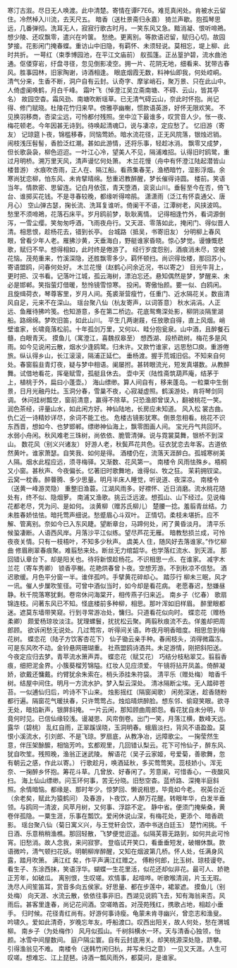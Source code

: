 <!-- { "loadSidebar": true } -->
寒汀古溆。尽日无人唤渡。此中清楚。寄情在谭F7E6。难觅真闲处。肯被水云留住。冷然棹入川流，去天尺五。 
暗香（送杜景斋归永嘉）
猗兰声歇。抱孤琴思远，几番弹彻。洗耳无人，寂寂行歌古时月。一笑东风又急。黯消凝、恨听啼鴂。想少陵、还叹飘零，遣兴在吟箧。 
愁绝。更离别。等款语迟留，赋归心切。故园梦接。花影闲门掩春蝶。重访山中旧隐，有羁怀、未须轻说。莫相忘，堤上柳、此时共折。 
一萼红（束季博园池，在平江文庙前）
舣孤篷。正丛篁护碧，流水曲池通。伛偻穿岩，纡盘寻径，忽见倒影凌空。拥一片、花阴无地，细看来、犹带古春风。胜事园林，旧家陶谢，诗酒相逢。 
眼底烟霞无数，料神仙即我，何处崆峒。清气分来，生香不断，洞户自有云封。认奇字、摩挲峭石，聚万景、只在此山中。人倚虚阑唤鹤，月白千峰。 
霜叶飞（悼澄江吴立斋南塘、不碍、云山，皆其亭名）
故园空杳。霜风劲、南塘吹断瑶草。已无清气碍云山，奈此时怀抱。尚记得、修门赋晓。杜陵花竹归来早。傍雅亭幽榭，惯款语英游，好怀无限欢笑。 
不见换羽移商，杏梁尘远，可怜都付残照。坐中泣下最谁多，叹赏音人少。怅一夜、梅花顿老。今年因甚无诗到。待唤起清魂□，说与凄凉，定应愁了。 
忆旧游（寄友）
记琼筵卜夜，锦槛移春，同恼莺娇。暗水流花径，正无风院落，银烛迟销。闹枝浅压髫髻，香脸泛红潮。甚如此游情，还将乐事，轻趁冰消。 
飘零又成梦，但长歌袅袅，柳色迢迢。一叶江心冷，望美人不见，隔浦难招。认得旧时鸥鹭，重过月明桥。溯万里天风，清声谩忆何处箫。 
木兰花慢（舟中有怀澄江陆起潜皆山楼昔游）
水痕吹杏雨，正人在、隔江船。看燕集春芜，渔栖暗竹，湿影浮烟。余寒尚犹恋柳，怕东风、未肯擘晴绵。愁重迟教醉醒，梦长催得诗圆。 
楼前。笑语当年。情款密、思留连。记白月依弦，青天堕酒，衮衮山川。垂髫至今在否，倚飞台、谁掷买花钱。不是寻春较晚，都缘听得啼鹃。 
潇潇雨（泛江有怀袁通父、唐月心）
空山弹古瑟，掬长流、洗耳复谁听。倚阑干不语，江潭树老，风挟波鸣。愁里不须啼鴂，花落石床平。岁月鸥前梦，耿耿离情。 
记得相逢竹外，看词源倒泻，一雪尘缨。笑匆匆呼酒，飞雨夜舟行。又天涯、零落如此，掩闲门、得似晋人清。相思恨，趁杨花去，错到长亭。 
台城路（抵吴，书寄旧友）
分明柳上春风眼，曾看少年人老。雁拂沙黄，天垂海白，野艇谁家昏晓。惊心梦觉。谩慷慨悲歌，赋归不早。想得相如，此时终是倦游了。 
经行岁度怨别，酒痕消未尽，空被花恼。茂苑重来，竹溪深隐，还胜飘零多少。羁怀顿扫。尚识得妆楼，那回苏小。寄语盟鸥，问春何处好。 
木兰花慢（赵鹤心问余近况，书以寄之）
目光牛背上，更时把、汉书看。记落叶江城，孤云海树，漂泊忘还。悬知偶然是梦，梦醒来、未必是邯郸。笑指萤灯借暖，愁怜镜雪惊寒。 
投闲。寄傲怡颜。要一似、白鸥闲。且旋缉荷衣，琴尊客里，岁月人间。菟裘渐营瘦竹，任重门、近水隔花关。数亩清风自足，元来不在深山。 
瑶台聚八仙（杭友寄声，以词答意）
秋水涓涓。人正远、鱼雁待拂吟笺。也知游意，多在第二桥边。花底鸳鸯深处影，柳阴淡隔里湖船。路绵绵。梦吹旧笛，如此山川。 
平生几两谢屐，任放歌自得，直上风烟。峭壁谁家，长啸竟落松前。十年孤剑万里，又何以、畦分抱瓮泉。山中酒，且醉餐石髓，白眼青天。 
摸鱼儿（寓澄江，喜魏叔皋至）
想西湖、段桥疏树。梅花多是风雨。如今见说闲云散，烟水少逢鸥鹭。归未许。又款竹谁家，远思愁□庾。重游倦旅。纵认得乡山，长江滚滚，隔浦正延伫。 
垂杨渡。握手荒城旧侣。不知来自何处。春窗翦韭青灯夜，疑与梦中相语。阑屡拊。甚转眼流光，短发真堪数。从教醉舞。试借地看花，挥毫赋雪，孤艇且休去。 
壶中天（陆性斋筑葫芦庵，结茅于上，植桃于外，扁曰小蓬壶。）
海山缥缈。算人间自有，移来蓬岛。一粒粟中生倒景，日月光融丹灶。玉洞分春，雪巢不夜，心寂凝虚照。鹤溪游处，肯将琴剑同调。 
休问挂树瓢空，窗前清意，赢得不除草。只恐渔郎曾误入，翻被桃花一笑。润色茶经，评量山水，如此闲方好。神仙陆地，长房应未知道。 
风入松
裳古曲。仇仁近一诗精妙详尽，余词不能工也。 
危楼古镜影犹寒。倒景忽相看。桃花不识东西晋，想如今、也梦邯郸。缥缈神仙海上，飘零图画人间。 
宝光丹气共回环。水弱小舟闲。秋风难老三珠树，尚依依、脆管清弹。说与霓裳莫舞，银桥不到深山。 
数花风（别义兴诸友）
好游人老，秋鬓芦花共色。征衣犹恋去年客。古道依然黄叶。谁家萧瑟。自笑我、如何是得。 
酒楼仍在，流落天涯醉白。孤城寒树美人隔。烟水此程应远，须寻梅驿。又渐数、花风第一。 
南楼令
风雨怯殊乡。梧桐又小窗。甚秋声、今夜偏长。忆著旧时歌舞地，谁得似、牧之狂。 
茉莉拥钗梁。云窝一枕香。醉瞢腾、多少思量。明月半床人睡觉，听说道、夜深凉。 
南楼令（送黄一峰游灵隐）
重整旧渔蓑。江湖风雨多。好襟怀、近日消磨。流水桃花随处有，终不似、隐烟萝。 
南浦又渔歌。挑云泛远波。想孤山、山下经过。见说梅花都老尽，凭为问、是如何。 
淡黄柳（赠苏氏柳儿）
楚腰一捻。羞翦青丝结。力未胜春娇怯怯。暗托莺声细说。愁蹙眉心斗双叶。 
正情切。柔枝未堪折。应不解、管离别。奈如今已入东风睫。望断章台，马蹄何处，闲了黄昏淡月。 
清平乐
候蛩凄断。人语西风岸。月落沙平江似练。望尽芦花无雁。 
暗教愁损兰成，可怜夜夜关情。只有一枝梧叶，不知多少秋声。 
虞美人
住，随风好去落谁家。”作忆柳曲 
修眉刷翠春痕聚。难翦愁来处。断丝无力绾韶华。也学落红流水、到天涯。 
那回错认章台下。却是阳关也。待将新恨趁杨花。不识相思一点、在谁家。 
减字木兰花（寄车秀卿）
锁香亭榭。花艳烘春曾卜夜。空想芳游。不到秋凉不信愁。 
酒迟歌缓。月色平分窗一半。谁伴孤吟。手擘黄花碎却心。 
踏莎行
柳未三眠，风才一讯。催人步屟吹笙径。可曾中酒似当时，如今却是看花病。 
老愿春迟，愁嫌昼静。秋千院落寒犹剩。卷帘休问海棠开，相传燕子归来近。 
南乡子（忆春）
歌扇锦连枝。问著东风已不知。怪底楼前多种柳，相思。那叶浑如旧样眉。 
醉里眼都迷。遮莫东墙带笑窥。行到寻常游冶处，慵归。只道看花似向时。 
蝶恋花（赠杨柔卿）
颇爱杨琼妆淡注。犹理螺鬟，扰扰松云聚。两翦秋痕流不去。佯羞却把周郎顾。 
欲诉闲愁无说处。几过莺帘，听得间关语。昨夜月明香暗度。相思忽到梅花树。 
蝶恋花（陆子方饮客杏花下）
仙子锄云亲手种。春闹枝头，消得微霜冻。可是东风吹不动。金铃悬网珊瑚重。 
社燕盟鸥诗酒共。未足游情，刚把斜阳送。今夜定应归去梦。青苹流水箫声弄。 
蝶恋花（赋艾花）
巧结分枝粘翠艾。翦翦香痕，细把泥金界。小簇葵榴芳锦隘。红妆人见应须爱。 
午镜将拈开凤盖。倚醉凝娇，欲戴还慵戴。约臂犹余朱索在。梢头添挂朱符袋。 
清平乐（赠处梅）
暗香千树。结屋中间住。明月一方流水护。梦入梨云深处。 
清冰隔断尘埃。无人踏碎苍苔。一似逋仙归后，吟诗不下山来。 
烛影摇红（隔窗闻歌）
闲苑深迷，趁香随粉都行遍。隔窗花气暖扶春，只许莺莺占。烛焰晴烘醉脸。想东邻、偷窥笑眼。欲寻无处，暗掐新声，银屏斜掩。 
一片云闲，那知顾曲周郎怨。看花犹自未分明，毕竟何时见。已信仙缘较浅。谩凝思、风帘倒卷。出门一笑，月落江横，数峰天远。 
露华（碧桃）
乱红自雨，正翠蹊误晓，玉洞明春。蛾眉淡扫，背风不语盈盈。莫恨小溪流水，引刘郎、不是飞琼。罗扇底，从教净冶，远障歌尘。 
一掬莹然生意，伴压架酴醿，相恼芳吟。玄都观里，几回错认梨云。花下可怜仙子，醉东风、犹自吹笙。残照晚，渔翁正迷武陵。 
解语花（吴子云家姬，号爱菊，善歌舞，忽有朝云之感，作此以寄。）
行歌趁月，唤酒延秋，多买莺莺笑。蕊枝娇小。浑无奈、一掬醉乡怀抱。筹花斗草。几曾放、好春闲了。芳意阑，可惜香心，一夜酸风扫。 
海上仙山缥缈。问玉环何事，苦无分晓。旧愁空杳。蓝桥路、深掩半庭斜照。余情暗恼。都缘是、那时年少。惊梦回、懒说相思，毕竟如今老。 
祝英台近（余老矣，赋此为猿鹤问）
及春游，卜夜饮，人醉万花醒。转眼年华，白发半垂领。与鸥同一清波，风苹月树，又何事、浮踪不定。 
静中省。便须门掩柴桑，黄卷伴孤隐。一粟生涯，乐事在瓢饮。爱闲休说山深，有梅花处，更添个、暗香疏影。 
瑶台聚八仙（菊日寓义兴，与王觉轩会饮，酒中书送白廷玉）
楚竹闲挑。千日酒、乐意稍稍渔樵。那回轻散，飞梦便觉迢遥。似隔芙蓉无路到，如何共此可怜宵。旧愁消。故人念我，来问寂寥。 
登临试开笑口，看垂垂短发，破帽休飘。款语微吟，清气顿扫花妖。明朝柳岸醉醒，又知在烟波第几桥。怀人处，任满身风露，踏月吹箫。 
满江红
矣，作平声满江红赠之。 
傅粉何郎，比玉树、琼枝谩夸。看生子、东涂西抹，笑语浮华。蝴蝶一生花里活，似花还却似非花。最可人、娇艳正芳年，如破瓜。 
离别恨，生叹嗟。欢情事，起喧哗。听歌喉清润，片玉无瑕。洗尽人间笙笛耳，赏音多向五侯家。好思量、都在步莲中，裙翠遮。 
摸鱼儿（别处梅）
向天涯、水流云散，依依往事非旧。西湖见说鸥飞去，知有海翁来否。风雨后。甚客里逢春，尚记花间酒。空嗟皓首。对茂苑残红，携歌占地，相趁小垂手。 
归时候。花径青红尚有。好游何事诗瘦。龟蒙未肯寻幽兴，曾恋志和渔叟。吟啸久。爱如此清奇，岁晚忘年友。呼船渡口。叹西出阳关，故人何处，愁在渭城柳。 
南乡子（为处梅作）
风月似孤山。千树斜横水一环。天与清香心独领，怡颜。冰雪中间屋数间。 
庭户隔尘寰。自有云封底用关。却笑桃源深处隐，跻攀。引得渔翁见不难。 
南楼令（送韩竹闲归杭，并写未归之意）
一见又天涯。人生可叹嗟。想难忘、江上琵琶。诗酒一瓢风雨外，都莫问，是谁家。 
